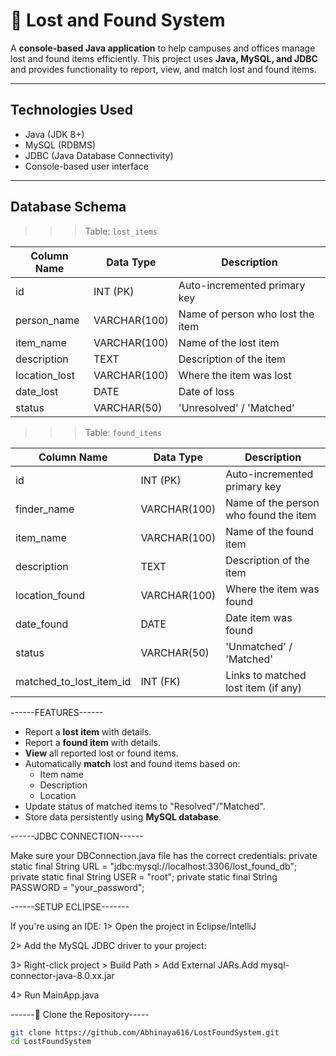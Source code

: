 # 🧾 Lost and Found System

A **console-based Java application** to help campuses and offices manage lost and found items efficiently. This project uses **Java, MySQL, and JDBC** and provides functionality to report, view, and match lost and found items.

---

##  Technologies  Used

- Java (JDK 8+)
- MySQL (RDBMS)
- JDBC (Java Database Connectivity)
- Console-based user interface

---

##  Database Schema

>>> Table: `lost_items`

| Column Name     | Data Type     | Description                       |
|------------------|----------------|-----------------------------------|
| id               | INT (PK)       | Auto-incremented primary key      |
| person_name      | VARCHAR(100)   | Name of person who lost the item |
| item_name        | VARCHAR(100)   | Name of the lost item            |
| description      | TEXT           | Description of the item          |
| location_lost    | VARCHAR(100)   | Where the item was lost          |
| date_lost        | DATE           | Date of loss                     |
| status           | VARCHAR(50)    | 'Unresolved' / 'Matched'         |

>>>Table: `found_items`

| Column Name              | Data Type     | Description                            |
|---------------------------|----------------|----------------------------------------|
| id                        | INT (PK)       | Auto-incremented primary key           |
| finder_name               | VARCHAR(100)   | Name of the person who found the item  |
| item_name                 | VARCHAR(100)   | Name of the found item                 |
| description               | TEXT           | Description of the item                |
| location_found            | VARCHAR(100)   | Where the item was found               |
| date_found                | DATE           | Date item was found                    |
| status                    | VARCHAR(50)    | 'Unmatched' / 'Matched'                |
| matched_to_lost_item_id   | INT (FK)       | Links to matched lost item (if any)    |


------FEATURES------


- Report a **lost item** with details.
- Report a **found item** with details.
- **View** all reported lost or found items.
- Automatically **match** lost and found items based on:
  - Item name
  - Description
  - Location
- Update status of matched items to "Resolved"/"Matched".
- Store data persistently using **MySQL database**.


------JDBC CONNECTION------

Make sure your DBConnection.java file has the correct credentials:
private static final String URL = "jdbc:mysql://localhost:3306/lost_found_db";
private static final String USER = "root";
private static final String PASSWORD = "your_password";


------SETUP ECLIPSE-------

If you're using an IDE:
1> Open the project in Eclipse/IntelliJ

2> Add the MySQL JDBC driver to your project:

3> Right-click project > Build Path > Add External JARs.Add mysql-connector-java-8.0.xx.jar

4> Run MainApp.java


------📁 Clone the Repository-----
```bash
git clone https://github.com/Abhinaya616/LostFoundSystem.git
cd LostFoundSystem

